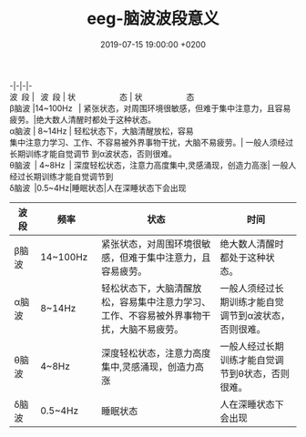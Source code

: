 ﻿---
layout: post
title:  "eeg-脑波波段意义"
date:   2019-07-15 19:00:00 +0200
categories: matlab
---

-|-|-|-   
波 段 |   波 段   | 状           态 | 状           态  
β脑波 |14~100Hz   | 紧张状态，对周围环境很敏感，但难于集中注意力，且容易疲劳。|绝大数人清醒时都处于这种状态。  
α脑波 | 8~14Hz | 轻松状态下，大脑清醒放松，容易  
集中注意力学习、工作、不容易被外界事物干扰，大脑不易疲劳。| 一般人须经过长期训练才能自觉调节
到α波状态，否则很难。   
θ脑波 | 4~8Hz | 深度轻松状态，注意力高度集中,灵感涌现，创造力高涨| 一般人经过长期训练才能自觉调节到   
δ脑波 |0.5~4Hz|睡眠状态|人在深睡状态下会出现 



波段|频率|状态|时间|
-|-|-|-  
β脑波 |14~100Hz   | 紧张状态，对周围环境很敏感，但难于集中注意力，且容易疲劳。|绝大数人清醒时都处于这种状态。  
α脑波 | 8~14Hz | 轻松状态下，大脑清醒放松，容易集中注意力学习、工作、不容易被外界事物干扰，大脑不易疲劳。| 一般人须经过长期训练才能自觉调节到α波状态，否则很难。  
θ脑波 | 4~8Hz | 深度轻松状态，注意力高度集中,灵感涌现，创造力高涨| 一般人经过长期训练才能自觉调节到θ状态，否则很难。  
δ脑波 |0.5~4Hz|睡眠状态|人在深睡状态下会出现
